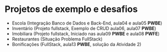 # Projetos de exemplo e desafios
- Escola (Integração Banco de Dados e Back-End, aula04 e aula05 **PWBE**)
- Inventário (Projeto fullstack, Exemplo de CRUD aula06, aula07 **PWBE**)
- Imobiliara (Projeto fullstack, Iniciado nas aula09 **PWBE** e aula08 **PWFE**)
- Restaurantes (Situação Problema FullStack)
- Bonificações (FullStack, aula13 **PWBE**, solução da Atividade 2)